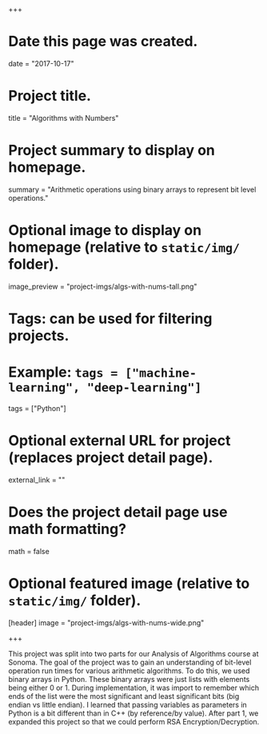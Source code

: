 +++
# Date this page was created.
date = "2017-10-17"

# Project title.
title = "Algorithms with Numbers"

# Project summary to display on homepage.
summary = "Arithmetic operations using binary arrays to represent bit level operations."

# Optional image to display on homepage (relative to `static/img/` folder).
image_preview = "project-imgs/algs-with-nums-tall.png"

# Tags: can be used for filtering projects.
# Example: `tags = ["machine-learning", "deep-learning"]`
tags = ["Python"]

# Optional external URL for project (replaces project detail page).
external_link = ""

# Does the project detail page use math formatting?
math = false

# Optional featured image (relative to `static/img/` folder).
[header]
image = "project-imgs/algs-with-nums-wide.png"

+++

This project was split into two parts for our Analysis of Algorithms course at Sonoma. The goal of the project was to gain an understanding of bit-level operation run times for various arithmetic algorithms. To do this, we used binary arrays in Python. These binary arrays were just lists with elements being either 0 or 1. During implementation, it was import to remember which ends of the list were the most significant and least significant bits (big endian vs little endian). I learned that passing variables as parameters in Python is a bit different than in C++ (by reference/by value). After part 1, we expanded this project so that we could perform RSA Encryption/Decryption. 
